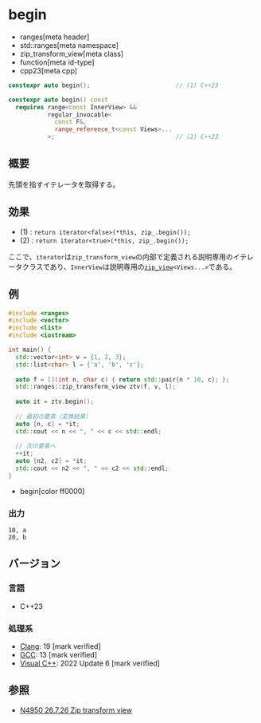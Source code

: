# begin
* ranges[meta header]
* std::ranges[meta namespace]
* zip_transform_view[meta class]
* function[meta id-type]
* cpp23[meta cpp]

```cpp
constexpr auto begin();                        // (1) C++23

constexpr auto begin() const
  requires range<const InnerView> &&
           regular_invocable<
             const F&,
             range_reference_t<const Views>...
           >;                                  // (2) C++23
```

## 概要

先頭を指すイテレータを取得する。

## 効果

- (1) : `return iterator<false>(*this, zip_.begin());`
- (2) : `return iterator<true>(*this, zip_.begin());`

ここで、`iterator`は`zip_transform_view`の内部で定義される説明専用のイテレータクラスであり、`InnerView`は説明専用の[`zip_view`](../zip_view.md)`<Views...>`である。

## 例
```cpp example
#include <ranges>
#include <vector>
#include <list>
#include <iostream>

int main() {
  std::vector<int> v = {1, 2, 3};
  std::list<char> l = {'a', 'b', 'c'};
  
  auto f = [](int n, char c) { return std::pair{n * 10, c}; };
  std::ranges::zip_transform_view ztv(f, v, l);
  
  auto it = ztv.begin();
  
  // 最初の要素（変換結果）
  auto [n, c] = *it;
  std::cout << n << ", " << c << std::endl;
  
  // 次の要素へ
  ++it;
  auto [n2, c2] = *it;
  std::cout << n2 << ", " << c2 << std::endl;
}
```
* begin[color ff0000]

### 出力
```
10, a
20, b
```

## バージョン
### 言語
- C++23

### 処理系
- [Clang](/implementation.md#clang): 19 [mark verified]
- [GCC](/implementation.md#gcc): 13 [mark verified]
- [Visual C++](/implementation.md#visual_cpp): 2022 Update 6 [mark verified]

## 参照
- [N4950 26.7.26 Zip transform view](https://timsong-cpp.github.io/cppwp/n4950/range.zip.transform)